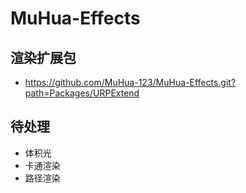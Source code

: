 # MuHua-Effects

## 渲染扩展包
 * https://github.com/MuHua-123/MuHua-Effects.git?path=Packages/URPExtend
  
## 待处理
 * 体积光
 * 卡通渲染
 * 路径渲染
